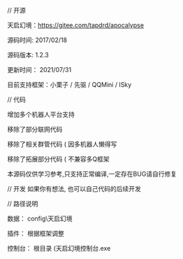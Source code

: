 // 开源

天启幻境：https://gitee.com/tapdrd/apocalypse

源码时间:	2017/02/18

源码版本:	1.2.3

更新时间：	2021/07/31

目前支持框架：小栗子 / 先驱 / QQMini / ISky

// 代码

增加多个机器人平台支持

移除了部分联网代码

移除了相关群管代码 ( 因多机器人懒得写

移除了拓展部分代码 ( 不兼容多Q框架

本源码仅供学习参考,只支持正常编译,一定存在BUG请自行修复

// 开发
如果你有想法, 也可以自己代码的后续开发


// 路径说明


数据：	config\天启幻境

插件：	根据框架调整

控制台： 根目录 (天启幻境控制台.exe